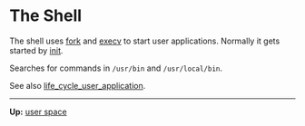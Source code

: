 # The Shell


The shell uses [fork](../../kernel/syscalls/fork.md) and [execv](../../kernel/syscalls/execv.md) to start user applications.
Normally it gets started by [init](init.md).

Searches for commands in `/usr/bin` and `/usr/local/bin`.

See also [life_cycle_user_application](../../kernel/overview/life_cycle_user_application.md).

---
**Up:** [user space](../userspace.md)
